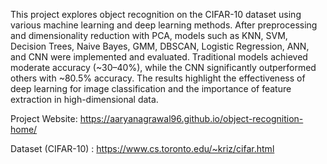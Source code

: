 This project explores object recognition on the CIFAR-10 dataset using various machine learning and deep learning methods. After preprocessing and dimensionality reduction with PCA, models such as KNN, SVM, Decision Trees, Naive Bayes, GMM, DBSCAN, Logistic Regression, ANN, and CNN were implemented and evaluated.
Traditional models achieved moderate accuracy (~30–40%), while the CNN significantly outperformed others with ~80.5% accuracy. The results highlight the effectiveness of deep learning for image classification and the importance of feature extraction in high-dimensional data.

Project Website: https://aaryanagrawal96.github.io/object-recognition-home/

Dataset (CIFAR-10) : https://www.cs.toronto.edu/~kriz/cifar.html 
